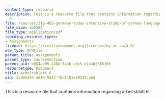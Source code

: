```yaml
---
content_type: resource
description: This is a resource file that contains information regarding arbeitsblatt
  6.
file: /courses/21g-405-germany-today-intensive-study-of-german-language-and-culture-january-iap-2011/3bde5d53ad165642fbc151e40325cbbd_MIT21G_405IAP11_arbeit06.pdf
file_size: 139582
file_type: application/pdf
learning_resource_types:
- Assignments
license: https://creativecommons.org/licenses/by-nc-sa/4.0/
ocw_type: OCWFile
parent_title: Assignments
parent_type: CourseSection
parent_uid: b054ae99-426b-5446-a9c5-e144d5365196
resourcetype: Document
title: Arbeitsblatt 6
uid: 3bde5d53-ad16-5642-fbc1-51e40325cbbd
---
```

This is a resource file that contains information regarding arbeitsblatt 6.